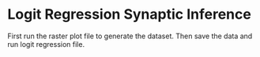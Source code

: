 # Logit Regression Synaptic Inference

First run the raster plot file to generate the dataset. Then save the data and run logit regression file. 

